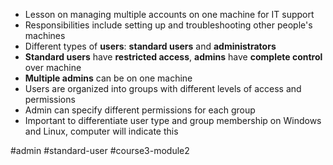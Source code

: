 -   Lesson on managing multiple accounts on one machine for IT support
-   Responsibilities include setting up and troubleshooting other people's machines
-   Different types of **users**: **standard users** and **administrators**
-  **Standard users** have **restricted access**, **admins** have **complete control** over machine
-   **Multiple admins** can be on one machine
-   Users are organized into groups with different levels of access and permissions
-   Admin can specify different permissions for each group
-   Important to differentiate user type and group membership on Windows and Linux, computer will indicate this

#admin #standard-user #course3-module2